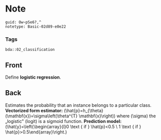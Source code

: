 # Note
```
guid: Ow~pSe6?,^
notetype: Basic-02d89-e0e22
```

### Tags
```
bda::02_classification
```

## Front
Define <b>logistic regression</b>.

## Back
Estimates the probability that an instance belongs to a particular
class. <b>Vectorized form estimator:</b>
\(\hat{p}=h_{\theta}(\mathbf{x})=\sigma\left(\theta^{T}
\mathbf{x}\right)\) where \(\sigma\) the „logistic" (logit) is a
sigmoid function. <b>Prediction model:</b>
\(\hat{y}=\left\{\begin{array}{l}0 \text { if } \hat{p}<0.5 \\ 1
\text { if } \hat{p}>0.5\end{array}\right.\)
